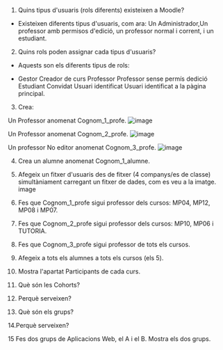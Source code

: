 1. Quins tipus d'usuaris (rols diferents) existeixen a Moodle?
- Existeixen diferents tipus d'usuaris, com ara: Un Administrador,Un professor amb permisos d'edició, un professor normal i corrent, i un estudiant.

2. Quins rols poden assignar cada tipus d'usuaris?

- Aquests son els diferents tipus de rols:

- Gestor Creador de curs  Professor  Professor sense permís dedició  Estudiant  Convidat  Usuari identificat  Usuari identificat a la pàgina principal.

3. Crea:


Un Professor anomenat Cognom_1_profe.
![image](https://user-images.githubusercontent.com/119657664/211898521-2d33f4a0-a993-4320-a338-11caac6073ab.png)


Un Professor anomenat Cognom_2_profe.
![image](https://user-images.githubusercontent.com/119657664/211902908-a07bf331-964c-45cc-9b1d-2ee5bd6e52d4.png)


Un professor No editor anomenat Cognom_3_profe.
![image](https://user-images.githubusercontent.com/119657664/211902754-34484abf-b936-4c5b-a55b-5d0da19b3c45.png)


4. Crea un alumne anomenat Cognom_1_alumne.


5. Afegeix un fitxer d'usuaris des de fitxer (4 companys/es de classe) simultàniament carregant un fitxer de dades, com es veu a la imatge.
image

6. Fes que Cognom_1_profe sigui professor dels cursos: MP04, MP12, MP08 i MP07.


7. Fes que Cognom_2_profe sigui professor dels cursos: MP10, MP06 i TUTORIA.


8. Fes que Cognom_3_profe sigui professor de tots els cursos.


9. Afegeix a tots els alumnes a tots els cursos (els 5).


10. Mostra l'apartat Participants de cada curs.


11. Què són les Cohorts?


12. Perquè serveixen?


13. Què són els grups?


14.Perquè serveixen?


15 Fes dos grups de Aplicacions Web, el A i el B. Mostra els dos grups.


